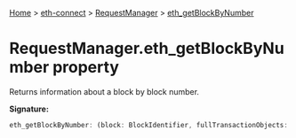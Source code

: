 [Home](./index) &gt; [eth-connect](./eth-connect.md) &gt; [RequestManager](./eth-connect.requestmanager.md) &gt; [eth\_getBlockByNumber](./eth-connect.requestmanager.eth_getblockbynumber.md)

# RequestManager.eth\_getBlockByNumber property

Returns information about a block by block number.

**Signature:**
```javascript
eth_getBlockByNumber: (block: BlockIdentifier, fullTransactionObjects: boolean) => EthMethod<'eth_getBlockByNumber'>
```
